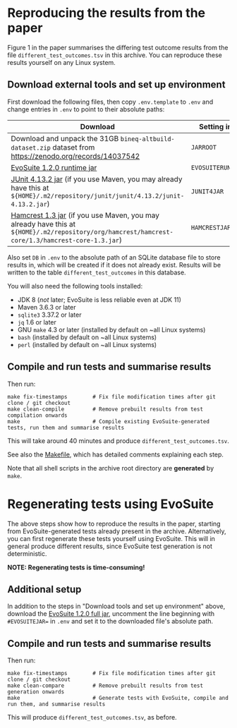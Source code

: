 # Reproducing the results from the paper

Figure 1 in the paper summarises the differing test outcome results from the file `different_test_outcomes.tsv` in this archive.
You can reproduce these results yourself on any Linux system.

## Download external tools and set up environment
First download the following files, then copy `.env.template` to `.env` and change entries in `.env` to point to their absolute paths:

| Download                                                                                                                                                                                                                               | Setting in `.env` |
|----------------------------------------------------------------------------------------------------------------------------------------------------------------------------------------------------------------------------------------|------------------|
| Download and unpack the 31GB `bineq-altbuild-dataset.zip` dataset from https://zenodo.org/records/14037542                                                                                                                             | `JARROOT`                 |
| [EvoSuite 1.2.0 runtime jar](https://github.com/EvoSuite/evosuite/releases/download/v1.2.0/evosuite-standalone-runtime-1.2.0.jar)                                                                                                      | `EVOSUITERUNTIMEJAR`                 |
| [JUnit 4.13.2 jar](https://repo1.maven.org/maven2/junit/junit/4.13.2/junit-4.13.2.jar) (if you use Maven, you may already have this at `${HOME}/.m2/repository/junit/junit/4.13.2/junit-4.13.2.jar`)                                   | `JUNIT4JAR`                 |
| [Hamcrest 1.3 jar](https://repo1.maven.org/maven2/org/hamcrest/hamcrest-core/1.3/hamcrest-core-1.3.jar) (if you use Maven, you may already have this at `${HOME}/.m2/repository/org/hamcrest/hamcrest-core/1.3/hamcrest-core-1.3.jar`) | `HAMCRESTJAR`                 |

Also set `DB` in `.env` to the absolute path of an SQLite database file to store results in, which will be created if it does not already exist.
Results will be written to the table `different_test_outcomes` in this database.

You will also need the following tools installed:
- JDK 8 (*not* later; EvoSuite is less reliable even at JDK 11)
- Maven 3.6.3 or later
- `sqlite3` 3.37.2 or later
- `jq` 1.6 or later
- GNU `make` 4.3 or later (installed by default on ~all Linux systems)
- `bash` (installed by default on ~all Linux systems)
- `perl` (installed by default on ~all Linux systems)

## Compile and run tests and summarise results
Then run:

```
make fix-timestamps        # Fix file modification times after git clone / git checkout
make clean-compile         # Remove prebuilt results from test compilation onwards
make                       # Compile existing EvoSuite-generated tests, run them and summarise results
```

This will take around 40 minutes and produce `different_test_outcomes.tsv`.

See also the [Makefile](Makefile), which has detailed comments explaining each step.

Note that all shell scripts in the archive root directory are **generated** by `make`.

# Regenerating tests using EvoSuite
The above steps show how to reproduce the results in the paper, starting from EvoSuite-generated tests already present in the archive.
Alternatively, you can first regenerate these tests yourself using EvoSuite.
This will in general produce different results, since EvoSuite test generation is not deterministic.

**NOTE: Regenerating tests is time-consuming!**

## Additional setup

In addition to the steps in "Download tools and set up environment" above, download the [EvoSuite 1.2.0 full jar](https://github.com/EvoSuite/evosuite/releases/download/v1.2.0/evosuite-1.2.0.jar), uncomment the line beginning with `#EVOSUITEJAR=` in `.env` and set it to the downloaded file's absolute path.

## Compile and run tests and summarise results
Then run:

```
make fix-timestamps        # Fix file modification times after git clone / git checkout
make clean-compare         # Remove prebuilt results from test generation onwards
make                       # Generate tests with EvoSuite, compile and run them, and summarise results
```

This will produce `different_test_outcomes.tsv`, as before.
